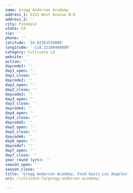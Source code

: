 ```yaml
---
name: Gregg Anderson Academy
address_1: 5151 West Avenue N-8
address_2: ''
city: Palmdale
state: CA
zip: ''
phone: ''
latitude: '34.62361534000'
longitude: '-118.22160468000'
category: Cultivate LA
website: ''
active: ''
daycode1: ''
day1_open: ''
day1_close: ''
daycode2: ''
day2_open: ''
day2_close: ''
daycode3: ''
day3_open: ''
day3_close: ''
daycode4: ''
day4_open: ''
day4_close: ''
daycode5: ''
day5_open: ''
day5_close: ''
daycode6: ''
day6_open: ''
daycode7: ''
day7_open: ''
day7_close: ''
year_round (y/n): ''
season_open: ''
season_close: ''
title: 'Gregg Anderson Academy, Food Oasis Los Angeles'
uri: /cultivate-la/gregg-anderson-academy/

---
```

